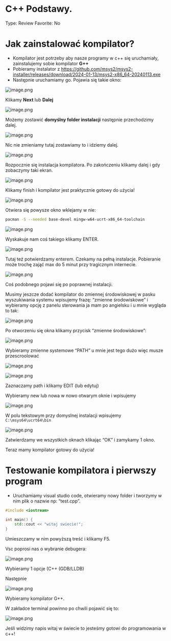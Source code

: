 # C++ Podstawy.

Type: Review
Favorite: No

# Jak zainstalować kompilator?

- Kompilator jest potrzeby aby nasze programy w c++ się uruchamiały, zainstalujemy sobie kompilator **G++**
- Pobieramy instalator z https://github.com/msys2/msys2-installer/releases/download/2024-01-13/msys2-x86_64-20240113.exe
- Następnie uruchamiamy go. Pojawia się takie okno:

![image.png](image.png)

Klikamy  **Next** lub **Dalej**

![image.png](image%201.png)

Możemy zostawić **domyślny folder instalacji** następnie przechodzimy dalej.

![image.png](image%202.png)

Nic nie zmieniamy tutaj zostawiamy to i idziemy dalej.

![image.png](image%203.png)

Rozpocznie się instalacja kompilatora. Po zakończeniu klikamy dalej i gdy zobaczymy taki ekran.

 

![image.png](image%204.png)

Klikamy finish i kompilator jest praktycznie gotowy do użycia!

![image.png](image%205.png)

Otwiera się powysze okno wklejamy w nie:

```bash
pacman -S --needed base-devel mingw-w64-ucrt-x86_64-toolchain

```

![image.png](image%206.png)

Wyskakuje nam coś takiego klikamy ENTER.

![image.png](image%207.png)

Tutaj też potwierdzamy enterem. Czekamy na pełną instalacje. Pobieranie może trochę zająć max do 5 minut przy tragicznym internecie.

![image.png](image%208.png)

Coś podobnego pojawi się po poprawnej instalacji.

Musimy jeszcze dodać kompilator do zmiennej środowiskowej w pasku wyszukiwania systemu wpisujemy frazę: “zmienne środowiskowe” i wybieramy opcję z panelu sterowania ja mam po angielsku i u  mnie wygląda to tak:

![image.png](image%209.png)

Po otworzeniu się okna klikamy przycisk “zmienne środowiskowe”:

![image.png](image%2010.png)

Wybieramy zmienne systemowe “PATH” u mnie jest tego dużo więc musze przescroolować

![image.png](image%2011.png)

![image.png](image%2012.png)

Zaznaczamy path i klikamy EDIT (lub edytuj)

Wybieramy new lub nowa w nowo otwarym oknie i wpisujemy

![image.png](image%2013.png)

W polu tekstowym przy domyslnej instalacji wpisujemy
`C:\msys64\ucrt64\bin`

![image.png](image%2014.png)

Zatwierdzamy we wszystkich oknach klikając “OK” i zamykamy 1 okno.

Teraz mamy kompilator gotowy do użycia!

# Testowanie kompilatora i pierwszy program

- Uruchamiamy visual studio code, otwieramy nowy folder i tworzymy w nim plik o nazwie np: “test.cpp”.

```cpp
#include <iostream>

int main() {
    std::cout << "witaj swiecie!";
}
```

Umieszczamy w nim powyższą treść i klikamy F5. 

Vsc poprosi nas o wybranie debugera:

![image.png](image%2015.png)

Wybieramy 1 opcje (C++ (GDB/LLDB)

Następnie

![image.png](image%2016.png)

Wybieramy kompilator G++.

W zakładce terminal powinno po chwili pojawić się to:

![image.png](image%2017.png)

Jeśli widzimy napis witaj w świecie to jesteśmy gotowi do programowania w c++!
